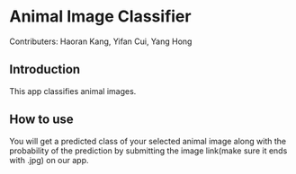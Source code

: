 # Animal Image Classifier
Contributers: Haoran Kang, Yifan Cui, Yang Hong

## Introduction
This app classifies animal images.

## How to use
You will get a predicted class of your selected animal image along with the probability of the prediction by submitting the image link(make sure it ends with .jpg) on our app.

